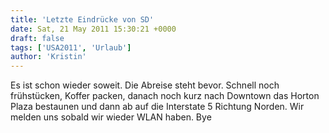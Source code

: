 ```yaml
---
title: 'Letzte Eindrücke von SD'
date: Sat, 21 May 2011 15:30:21 +0000
draft: false
tags: ['USA2011', 'Urlaub']
author: 'Kristin'
---
```


Es ist schon wieder soweit. Die Abreise steht bevor. Schnell noch frühstücken, Koffer packen, danach noch kurz nach Downtown das Horton Plaza bestaunen und dann ab auf die Interstate 5 Richtung Norden. Wir melden uns sobald wir wieder WLAN haben. Bye